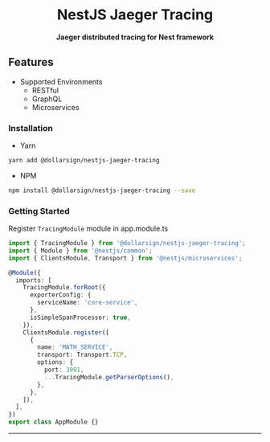 <div align="center">
  <h1>NestJS Jaeger Tracing</h1>
</div>
<div align="center">
  <strong>Jaeger distributed tracing for Nest framework</strong>
</div>

## Features

- Supported Environments
  - RESTful
  - GraphQL
  - Microservices

### Installation

- Yarn

```bash
yarn add @dollarsign/nestjs-jaeger-tracing
```

- NPM

```bash
npm install @dollarsign/nestjs-jaeger-tracing --save
```

### Getting Started

Register `TracingModule` module in app.module.ts

```ts
import { TracingModule } from '@dollarsign/nestjs-jaeger-tracing';
import { Module } from '@nestjs/common';
import { ClientsModule, Transport } from '@nestjs/microservices';

@Module({
  imports: [
    TracingModule.forRoot({
      exporterConfig: {
        serviceName: 'core-service',
      },
      isSimpleSpanProcessor: true,
    }),
    ClientsModule.register([
      {
        name: 'MATH_SERVICE',
        transport: Transport.TCP,
        options: {
          port: 3001,
          ...TracingModule.getParserOptions(),
        },
      },
    ]),
  ],
})
export class AppModule {}
```

---
